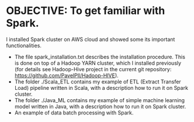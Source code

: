 # OBJECTIVE: To get familiar with Spark.
I installed Spark cluster on AWS cloud and showed some its important functionalities. 
* The file spark_installation.txt describes the installation procedure. This is done on top of a Hadoop YARN cluster, which I installed previously (for details see Hadoop-Hive project in the current git repository: https://github.com/PavelPll/Hadoop-HIVE).  
* The folder ./Scala_ETL contains my example of ETL (Extract Transfer Load) pipeline written in Scala, with a description how to run it on Spark cluster.
* The folder ./Java_ML contains my example of simple machine learning model written in Java, with a description how to run it on Spark cluster.
* An example of data batch processing with Spark.
